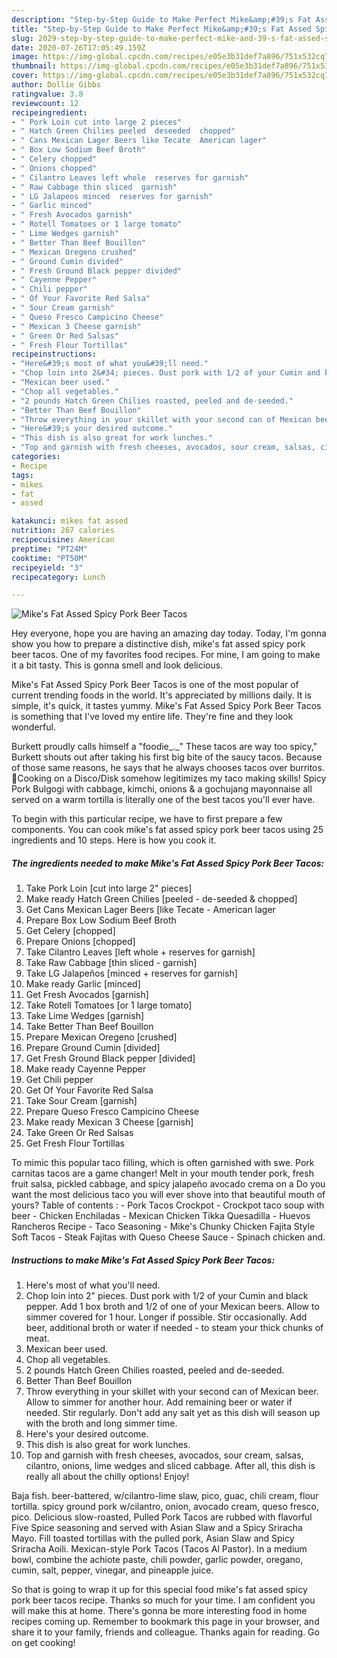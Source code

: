 ```yaml
---
description: "Step-by-Step Guide to Make Perfect Mike&amp;#39;s Fat Assed Spicy Pork Beer Tacos"
title: "Step-by-Step Guide to Make Perfect Mike&amp;#39;s Fat Assed Spicy Pork Beer Tacos"
slug: 2029-step-by-step-guide-to-make-perfect-mike-and-39-s-fat-assed-spicy-pork-beer-tacos
date: 2020-07-26T17:05:49.159Z
image: https://img-global.cpcdn.com/recipes/e05e3b31def7a896/751x532cq70/mikes-fat-assed-spicy-pork-beer-tacos-recipe-main-photo.jpg
thumbnail: https://img-global.cpcdn.com/recipes/e05e3b31def7a896/751x532cq70/mikes-fat-assed-spicy-pork-beer-tacos-recipe-main-photo.jpg
cover: https://img-global.cpcdn.com/recipes/e05e3b31def7a896/751x532cq70/mikes-fat-assed-spicy-pork-beer-tacos-recipe-main-photo.jpg
author: Dollie Gibbs
ratingvalue: 3.8
reviewcount: 12
recipeingredient:
- " Pork Loin cut into large 2 pieces"
- " Hatch Green Chilies peeled  deseeded  chopped"
- " Cans Mexican Lager Beers like Tecate  American lager"
- " Box Low Sodium Beef Broth"
- " Celery chopped"
- " Onions chopped"
- " Cilantro Leaves left whole  reserves for garnish"
- " Raw Cabbage thin sliced  garnish"
- " LG Jalapeos minced  reserves for garnish"
- " Garlic minced"
- " Fresh Avocados garnish"
- " Rotell Tomatoes or 1 large tomato"
- " Lime Wedges garnish"
- " Better Than Beef Bouillon"
- " Mexican Oregeno crushed"
- " Ground Cumin divided"
- " Fresh Ground Black pepper divided"
- " Cayenne Pepper"
- " Chili pepper"
- " Of Your Favorite Red Salsa"
- " Sour Cream garnish"
- " Queso Fresco Campicino Cheese"
- " Mexican 3 Cheese garnish"
- " Green Or Red Salsas"
- " Fresh Flour Tortillas"
recipeinstructions:
- "Here&#39;s most of what you&#39;ll need."
- "Chop loin into 2&#34; pieces. Dust pork with 1/2 of your Cumin and black pepper. Add 1 box broth and 1/2 of one of your Mexican beers. Allow to simmer covered for 1 hour. Longer if possible. Stir occasionally. Add beer, additional broth or water if needed - to steam your thick chunks of meat."
- "Mexican beer used."
- "Chop all vegetables."
- "2 pounds Hatch Green Chilies roasted, peeled and de-seeded."
- "Better Than Beef Bouillon"
- "Throw everything in your skillet with your second can of Mexican beer. Allow to simmer for another hour. Add remaining beer or water if needed. Stir regularly. Don&#39;t add any salt yet as this dish will season up with the broth and long simmer time."
- "Here&#39;s your desired outcome."
- "This dish is also great for work lunches."
- "Top and garnish with fresh cheeses, avocados, sour cream, salsas, cilantro, onions, lime wedges and sliced cabbage. After all, this dish is really all about the chilly options! Enjoy!"
categories:
- Recipe
tags:
- mikes
- fat
- assed

katakunci: mikes fat assed 
nutrition: 267 calories
recipecuisine: American
preptime: "PT24M"
cooktime: "PT50M"
recipeyield: "3"
recipecategory: Lunch

---
```



![Mike&#39;s Fat Assed Spicy Pork Beer Tacos](https://img-global.cpcdn.com/recipes/e05e3b31def7a896/751x532cq70/mikes-fat-assed-spicy-pork-beer-tacos-recipe-main-photo.jpg)

Hey everyone, hope you are having an amazing day today. Today, I'm gonna show you how to prepare a distinctive dish, mike&#39;s fat assed spicy pork beer tacos. One of my favorites food recipes. For mine, I am going to make it a bit tasty. This is gonna smell and look delicious.

Mike&#39;s Fat Assed Spicy Pork Beer Tacos is one of the most popular of current trending foods in the world. It's appreciated by millions daily. It is simple, it's quick, it tastes yummy. Mike&#39;s Fat Assed Spicy Pork Beer Tacos is something that I've loved my entire life. They're fine and they look wonderful.

Burkett proudly calls himself a &#34;foodie_._&#34; These tacos are way too spicy,&#34; Burkett shouts out after taking his first big bite of the saucy tacos. Because of those same reasons, he says that he always chooses tacos over burritos. 🌮Cooking on a Disco/Disk somehow legitimizes my taco making skills! Spicy Pork Bulgogi with cabbage, kimchi, onions &amp; a gochujang mayonnaise all served on a warm tortilla is literally one of the best tacos you&#39;ll ever have.


To begin with this particular recipe, we have to first prepare a few components. You can cook mike&#39;s fat assed spicy pork beer tacos using 25 ingredients and 10 steps. Here is how you cook it.

<!--inarticleads1-->

##### The ingredients needed to make Mike&#39;s Fat Assed Spicy Pork Beer Tacos:

1. Take  Pork Loin [cut into large 2&#34; pieces]
1. Make ready  Hatch Green Chilies [peeled - de-seeded &amp; chopped]
1. Get  Cans Mexican Lager Beers [like Tecate - American lager
1. Prepare  Box Low Sodium Beef Broth
1. Get  Celery [chopped]
1. Prepare  Onions [chopped]
1. Take  Cilantro Leaves [left whole + reserves for garnish]
1. Take  Raw Cabbage [thin sliced - garnish]
1. Take  LG Jalapeños [minced + reserves for garnish]
1. Make ready  Garlic [minced]
1. Get  Fresh Avocados [garnish]
1. Take  Rotell Tomatoes [or 1 large tomato]
1. Take  Lime Wedges [garnish]
1. Take  Better Than Beef Bouillon
1. Prepare  Mexican Oregeno [crushed]
1. Prepare  Ground Cumin [divided]
1. Get  Fresh Ground Black pepper [divided]
1. Make ready  Cayenne Pepper
1. Get  Chili pepper
1. Get  Of Your Favorite Red Salsa
1. Take  Sour Cream [garnish]
1. Prepare  Queso Fresco Campicino Cheese
1. Make ready  Mexican 3 Cheese [garnish]
1. Take  Green Or Red Salsas
1. Get  Fresh Flour Tortillas


To mimic this popular taco filling, which is often garnished with swe. Pork carnitas tacos are a game changer! Melt in your mouth tender pork, fresh fruit salsa, pickled cabbage, and spicy jalapeño avocado crema on a Do you want the most delicious taco you will ever shove into that beautiful mouth of yours? Table of contents : - Pork Tacos Crockpot - Crockpot taco soup with beer - Chicken Enchiladas - Mexican Chicken Tikka Quesadilla - Huevos Rancheros Recipe - Taco Seasoning - Mike&#39;s Chunky Chicken Fajita Style Soft Tacos - Steak Fajitas with Queso Cheese Sauce - Spinach chicken and. 

<!--inarticleads2-->

##### Instructions to make Mike&#39;s Fat Assed Spicy Pork Beer Tacos:

1. Here&#39;s most of what you&#39;ll need.
1. Chop loin into 2&#34; pieces. Dust pork with 1/2 of your Cumin and black pepper. Add 1 box broth and 1/2 of one of your Mexican beers. Allow to simmer covered for 1 hour. Longer if possible. Stir occasionally. Add beer, additional broth or water if needed - to steam your thick chunks of meat.
1. Mexican beer used.
1. Chop all vegetables.
1. 2 pounds Hatch Green Chilies roasted, peeled and de-seeded.
1. Better Than Beef Bouillon
1. Throw everything in your skillet with your second can of Mexican beer. Allow to simmer for another hour. Add remaining beer or water if needed. Stir regularly. Don&#39;t add any salt yet as this dish will season up with the broth and long simmer time.
1. Here&#39;s your desired outcome.
1. This dish is also great for work lunches.
1. Top and garnish with fresh cheeses, avocados, sour cream, salsas, cilantro, onions, lime wedges and sliced cabbage. After all, this dish is really all about the chilly options! Enjoy!


Baja fish. beer-battered, w/cilantro-lime slaw, pico, guac, chili cream, flour tortilla. spicy ground pork w/cilantro, onion, avocado cream, queso fresco, pico. Delicious slow-roasted, Pulled Pork Tacos are rubbed with flavorful Five Spice seasoning and served with Asian Slaw and a Spicy Sriracha Mayo. Fill toasted tortillas with the pulled pork, Asian Slaw and Spicy Sriracha Aoili. Mexican-style Pork Tacos (Tacos Al Pastor). In a medium bowl, combine the achiote paste, chili powder, garlic powder, oregano, cumin, salt, pepper, vinegar, and pineapple juice. 

So that is going to wrap it up for this special food mike&#39;s fat assed spicy pork beer tacos recipe. Thanks so much for your time. I am confident you will make this at home. There's gonna be more interesting food in home recipes coming up. Remember to bookmark this page in your browser, and share it to your family, friends and colleague. Thanks again for reading. Go on get cooking!
